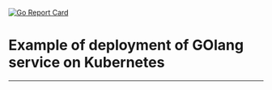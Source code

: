[![Go Report Card](https://goreportcard.com/badge/github.com/OlegGorj/deploy-GOservice-on-k8s-example)](https://goreportcard.com/report/github.com/OlegGorj/deploy-GOservice-on-k8s-example)

# Example of deployment of GOlang service on Kubernetes


---

